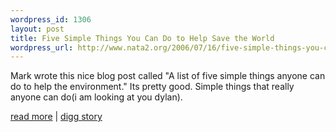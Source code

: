 ```yaml
--- 
wordpress_id: 1306
layout: post
title: Five Simple Things You Can Do to Help Save the World
wordpress_url: http://www.nata2.org/2006/07/16/five-simple-things-you-can-do-to-help-save-the-world/
---
```

Mark wrote this nice blog post called "A list of five simple things anyone can do to help the environment." Its pretty good. Simple things that really anyone can do(i am looking at you dylan).

<a href="http://www.renewnews.com/five-simple-things-you-can-do-to-help-save-the-world/">read more</a> | <a href="http://digg.com/environment/Five_Simple_Things_You_Can_Do_to_Help_Save_the_World">digg story</a>
